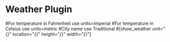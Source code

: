 # Weather Plugin
#For temperature in Fahrenheit use units=imperial
#For temperature in Celsius use units=metric
#City name use Traditional
#[show_weather unit="{}" location="{}" height="{}" width="{}"]
